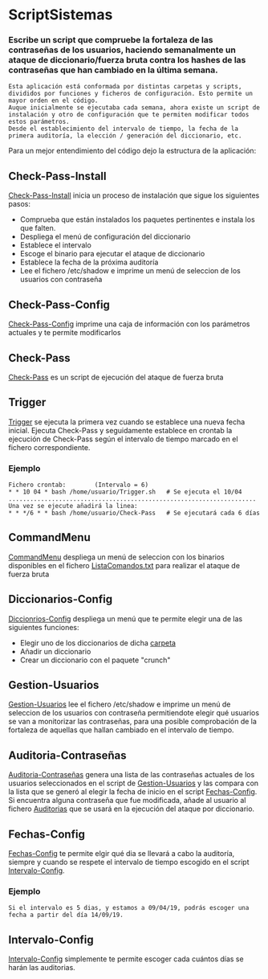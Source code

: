# ScriptSistemas

###	Escribe un script que compruebe la fortaleza de las contraseñas de los usuarios, haciendo semanalmente un ataque de diccionario/fuerza bruta contra los hashes de las contraseñas que han cambiado en la última semana.
	Esta aplicación está conformada por distintas carpetas y scripts, divididos por funciones y ficheros de configuración. Esto permite un mayor orden en el código.
	Auque inicialmente se ejecutaba cada semana, ahora existe un script de instalación y otro de configuración que te permiten modificar todos estos parámetros.
	Desde el establecimiento del intervalo de tiempo, la fecha de la primera auditoría, la elección / generación del diccionario, etc.

Para un mejor entendimiento del código dejo la estructura de la aplicación:

## Check-Pass-Install
[Check-Pass-Install](Check-Pass-Install.sh) inicia un proceso de instalación que sigue los siguientes pasos:
- Comprueba que están instalados los paquetes pertinentes e instala los que falten.
- Despliega el menú de configuración del diccionario
- Establece el intervalo
- Escoge el binario para ejecutar el ataque de diccionario
- Establece la fecha de la próxima auditoría
- Lee el fichero /etc/shadow e imprime un menú de seleccion de los usuarios con contraseña

## Check-Pass-Config
[Check-Pass-Config](Check-Pass-Config.sh) imprime una caja de información con los parámetros actuales y te permite modificarlos

## Check-Pass
[Check-Pass](Check-Pass.sh) es un script de ejecución del ataque de fuerza bruta

## Trigger
[Trigger](Fechas/Trigger.sh) se ejecuta la primera vez cuando se establece una nueva fecha inicial. Ejecuta Check-Pass y seguidamente establece en crontab la ejecución de Check-Pass según el intervalo de tiempo marcado en el fichero correspondiente.

###	Ejemplo
	Fichero crontab:		(Intervalo = 6)
	* * 10 04 * bash /home/usuario/Trigger.sh	# Se ejecuta el 10/04
	.....................................................................
	Una vez se ejecute añadirá la linea:
	* * */6 * * bash /home/usuario/Check-Pass	# Se ejecutará cada 6 días

## CommandMenu
[CommandMenu](Config/CommandMenu.sh) despliega un menú de seleccion con los binarios disponibles en el fichero [ListaComandos.txt](Config/ListaComandos.txt) para realizar el ataque de fuerza bruta

## Diccionarios-Config
[Diccionrios-Config](Config/Diccionrios-Config.sh) despliega un menú que te permite elegir una de las siguientes funciones:
- Elegir uno de los diccionarios de dicha [carpeta](Parametros/Diccionarios)
- Añadir un diccionario
- Crear un diccionario con el paquete "crunch"

## Gestion-Usuarios
[Gestion-Usuarios](Usuarios/Gestion-Usuarios.sh) lee el fichero /etc/shadow e imprime un menú de seleccion de los usuarios con contraseña permitiendote elegir qué usuarios se van a monitorizar las contraseñas, para una posible comprobación de la fortaleza de aquellas que hallan cambiado en el intervalo de tiempo.

## Auditoria-Contraseñas
[Auditoria-Contraseñas](Usuarios/Auditoria-Contraseñas.sh) genera una lista de las contraseñas actuales de los usuarios seleccionados en el script de [Gestion-Usuarios](Usuarios/Gestion-Usuarios.sh) y las compara con la lista que se generó al elegir la fecha de inicio en el script [Fechas-Config](Fechas/Fechas-Config.sh). Si encuentra alguna contraseña que fue modificada, añade al usuario al fichero [Auditorias](Usuarios/Auditoria.txt) que se usará en la ejecución del ataque por diccionario.

## Fechas-Config
[Fechas-Config](Fechas/Fechas-Config.sh) te permite elgir qué dia se llevará a cabo la auditoría, siempre y cuando se respete el intervalo de tiempo escogido en el script [Intervalo-Config](Fechas/Intervalo-Config.sh).

###	Ejemplo
	Si el intervalo es 5 dias, y estamos a 09/04/19, podrás escoger una fecha a partir del día 14/09/19.

## Intervalo-Config
[Intervalo-Config](Fechas/Intervalo-Config.sh) simplemente te permite escoger cada cuántos días se harán las auditorias.


